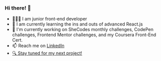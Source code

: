 <h3> Hi there! 👋</h3>
<p>
<ul>
<li>👩🏼‍💻 I am junior front-end developer</li>
<li>🌱 I am currently learning the ins and outs of advanced React.js</li>
<li>🔭 I'm currently working on SheCodes monthly challenges, CodePen challenges, Frontend Mentor challenges, and my Coursera Front-End Cert.</li>
  <li>📫 Reach me on <a href="https://www.linkedin.com/in/doyonlaura" target="_blank">LinkedIn </li>
  <li>🔍 Stay tuned for my next project!</li>
</ul>
